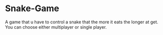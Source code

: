 # Snake-Game
A game that u have to control a snake that the more it eats the longer at get.
You can choose either multiplayer or single player.
